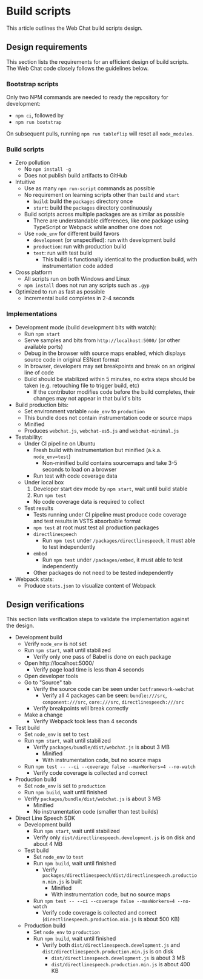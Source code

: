 # Build scripts

This article outlines the Web Chat build scripts design.

## Design requirements

This section lists the requirements for an efficient design of build scripts. The Web Chat code closely follows the guidelines below.

### Bootstrap scripts

Only two NPM commands are needed to ready the repository for development:

- `npm ci`, followed by
- `npm run bootstrap`

On subsequent pulls, running `npm run tableflip` will reset all `node_modules`.

### Build scripts

- Zero pollution
   - No `npm install -g`
   - Does not publish build artifacts to GitHub
- Intuitive
   - Use as many `npm run-script` commands as possible
   - No requirement on learning scripts other than `build` and `start`
      - `build`: build the `packages` directory once
      - `start`: build the `packages` directory continuously
   - Build scripts across multiple packages are as similar as possible
      - There are understandable differences, like one package using TypeScript or Webpack while another one does not
   - Use `node_env` for different build favors
      - `development` (or unspecified): run with development build
      - `production`: run with production build
      - `test`: run with test build
         - This build is functionally identical to the production build, with instrumentation code added
- Cross platform
   - All scripts run on both Windows and Linux
   - `npm install` does not run any scripts such as `.gyp`
- Optimized to run as fast as possible
   - Incremental build completes in 2-4 seconds

### Implementations

- Development mode (build development bits with watch):
   - Run `npm start`
   - Serve samples and bits from `http://localhost:5000/` (or other available ports)
   - Debug in the browser with source maps enabled, which displays source code in original ESNext format
   - In browser, developers may set breakpoints and break on an original line of code
   - Build should be stabilized within 5 minutes, no extra steps should be taken (e.g. retouching file to trigger build, etc)
      - If the contributor modifies code before the build completes, their changes may not appear in that build's bits
- Build production bits:
   - Set environment variable `node_env` to `production`
   - This bundle does not contain instrumentation code or source maps
   - Minified
   - Produces `webchat.js`, `webchat-es5.js` and `webchat-minimal.js`
- Testability:
   - Under CI pipeline on Ubuntu
      - Fresh build with instrumentation but minified (a.k.a. `node_env=test`)
         - Non-minified build contains sourcemaps and take 3-5 seconds to load on a browser
      - Run test with code coverage data
   - Under local box
      1. Developer start dev mode by `npm start`, wait until build stable
      1. Run `npm test`
        - No code coverage data is required to collect
   - Test results
      - Tests running under CI pipeline must produce code coverage and test results in VSTS absorbable format
      - `npm test` at root must test all production packages
      - `directlinespeech`
         - Run `npm test` under `/packages/directlinespeech`, it must able to test independently
      - `embed`
         - Run `npm test` under `/packages/embed`, it must able to test independently
      - Other packages do not need to be tested independently
- Webpack stats:
   - Produce `stats.json` to visualize content of Webpack

## Design verifications

This section lists verification steps to validate the implementation against the design.

- Development build
   - Verify `node_env` is not set
   - Run `npm start`, wait until stabilized
      - Verify only one pass of Babel is done on each package
   - Open http://localhost:5000/
      - Verify page load time is less than 4 seconds
   - Open developer tools
   - Go to "Source" tab
      - Verify the source code can be seen under `botframework-webchat`
         - Verify all 4 packages can be seen: `bundle:///src`, `component:///src`, `core:///src`, `directlinespeech:///src`
      - Verify breakpoints will break correctly
   - Make a change
      - Verify Webpack took less than 4 seconds
- Test build
   - Set `node_env` is set to `test`
   - Run `npm start`, wait until stabilized
      - Verify `packages/bundle/dist/webchat.js` is about 3 MB
         - Minified
         - With instrumentation code, but no source maps
   - Run `npm test -- --ci --coverage false --maxWorkers=4 --no-watch`
      - Verify code coverage is collected and correct
- Production build
   - Set `node_env` is set to `production`
   - Run `npm build`, wait until finished
   - Verify `packages/bundle/dist/webchat.js` is about 3 MB
      - Minified
      - No instrumentation code (smaller than test builds)
- Direct Line Speech SDK
   - Development build
      - Run `npm start`, wait until stabilized
      - Verify only `dist/directlinespeech.development.js` is on disk and about 4 MB
   - Test build
      - Set `node_env` to `test`
      - Run `npm build`, wait until finished
         - Verify `packages/directlinespeech/dist/directlinespeech.production.min.js` is built
            - Minified
            - With instrumentation code, but no source maps
      - Run `npm test -- --ci --coverage false --maxWorkers=4 --no-watch`
         - Verify code coverage is collected and correct (`directlinespeech.production.min.js` is about 500 KB)
   - Production build
      - Set `node_env` to `production`
      - Run `npm build`, wait until finished
         - Verify both `dist/directlinespeech.development.js` and `dist/directlinespeech.production.min.js` is on disk
            - `dist/directlinespeech.development.js` is about 3 MB
            - `dist/directlinespeech.production.min.js` is about 400 KB
